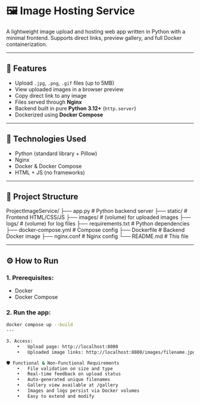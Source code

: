 # 🖼️ Image Hosting Service

A lightweight image upload and hosting web app written in Python with a minimal frontend. Supports direct links, preview gallery, and full Docker containerization.

---

## 🚀 Features

- Upload `.jpg`, `.png`, `.gif` files (up to 5MB)
- View uploaded images in a browser preview
- Copy direct link to any image
- Files served through **Nginx**
- Backend built in pure **Python 3.12+** (`http.server`)
- Dockerized using **Docker Compose**

---

## 🧰 Technologies Used

- Python (standard library + Pillow)
- Nginx
- Docker & Docker Compose
- HTML + JS (no frameworks)

---

## 📂 Project Structure
ProjectImageService/
├── app.py                  # Python backend server
├── static/                 # Frontend HTML/CSS/JS
├── images/                 # (volume) for uploaded images
├── logs/                   # (volume) for log files
├── requirements.txt        # Python dependencies
├── docker-compose.yml      # Compose config
├── Dockerfile              # Backend Docker image
├── nginx.conf              # Nginx config
└── README.md               # This file

---

## ⚙️ How to Run

### 1. Prerequisites:
- Docker
- Docker Compose

### 2. Run the app:
```bash
docker compose up --build
---

3. Access:
	•	Upload page: http://localhost:8080
	•	Uploaded image links: http://localhost:8080/images/filename.jpg

🛡️ Functional & Non-Functional Requirements
	•	File validation on size and type
	•	Real-time feedback on upload status
	•	Auto-generated unique filenames
	•	Gallery view available at /gallery
	•	Images and logs persist via Docker volumes
	•	Easy to extend and modify
